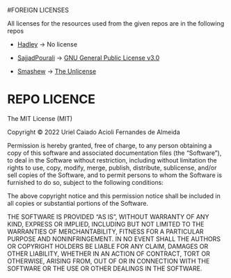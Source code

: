 #FOREIGN LICENSES

All licenses for the resources used from the given repos are in the following repos

- [Hadley](https://github.com/hadley/data-baby-names) -> No license

- [SajjadPourali](https://github.com/SajjadPourali/Surnames) -> [GNU General Public License v3.0](https://github.com/SajjadPourali/Surnames/blob/master/LICENSE)

- [Smashew](https://github.com/smashew/NameDatabases) -> [The Unlicense](https://github.com/smashew/NameDatabases/blob/master/LICENSE)

# REPO LICENCE

The MIT License (MIT)

Copyright © 2022 Uriel Caiado Acioli Fernandes de Almeida

Permission is hereby granted, free of charge, to any person obtaining a copy of this software and associated documentation files (the “Software”), to deal in the Software without restriction, including without limitation the rights to use, copy, modify, merge, publish, distribute, sublicense, and/or sell copies of the Software, and to permit persons to whom the Software is furnished to do so, subject to the following conditions:

The above copyright notice and this permission notice shall be included in all copies or substantial portions of the Software.

THE SOFTWARE IS PROVIDED “AS IS”, WITHOUT WARRANTY OF ANY KIND, EXPRESS OR IMPLIED, INCLUDING BUT NOT LIMITED TO THE WARRANTIES OF MERCHANTABILITY, FITNESS FOR A PARTICULAR PURPOSE AND NONINFRINGEMENT. IN NO EVENT SHALL THE AUTHORS OR COPYRIGHT HOLDERS BE LIABLE FOR ANY CLAIM, DAMAGES OR OTHER LIABILITY, WHETHER IN AN ACTION OF CONTRACT, TORT OR OTHERWISE, ARISING FROM, OUT OF OR IN CONNECTION WITH THE SOFTWARE OR THE USE OR OTHER DEALINGS IN THE SOFTWARE.
